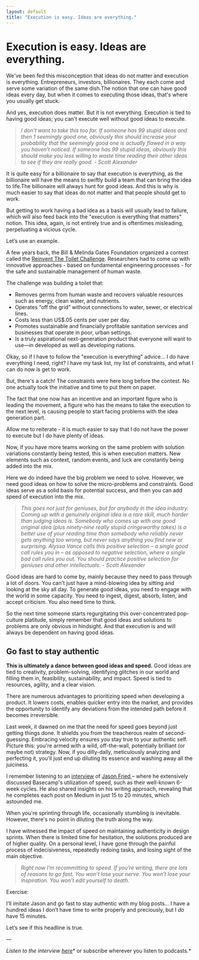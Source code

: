 ```yaml
---
layout: default
title: "Execution is easy. Ideas are everything."
---
```

# Execution is easy. Ideas are everything.

We've been fed this misconception that ideas do not matter and execution is everything. Entrepreneurs, investors, billionaires. They each come and serve some variation of the same dish.The notion that one can have good ideas every day, but when it comes to executing those ideas, that's where you usually get stuck.

And yes, execution does matter. But it is not everything. Execution is tied to having good ideas; you can't execute well without good ideas to execute.

> *I don’t want to take this too far. If someone has 99 stupid ideas and then 1 seemingly good one, obviously this should increase your probability that the seemingly good one is actually flawed in a way you haven’t noticed. If someone has 99 stupid ideas, obviously this should make you less willing to waste time reading their other ideas to see if they are really good. - Scott Alexander*

It is quite easy for a billionaire to say that execution is everything, as the billionaire will have the means to swiftly build a team that can bring the idea to life.The billionaire will always hunt for good ideas. And this is why is much easier to say that ideas do not matter and that people should get to work.

But getting to work having a bad idea as a basis will usually lead to failure, which will also feed back into the "execution is everything that matters" notion. This idea, again, is not entirely true and is oftentimes misleading, perpetuating a vicious cycle.

Let’s use an example.

A few years back, the Bill & Melinda Gates Foundation organized a contest called the [Reinvent The Toilet Challenge](https://www.gatesfoundation.org/our-work/programs/global-growth-and-opportunity/water-sanitation-and-hygiene/reinvent-the-toilet-challenge-and-expo). Researchers had to come up with innovative approaches - based on fundamental engineering processes - for the safe and sustainable management of human waste.

The challenge was building a toilet that:

- Removes germs from human waste and recovers valuable resources such as energy, clean water, and nutrients.
- Operates “off the grid” without connections to water, sewer, or electrical lines.
- Costs less than US$.05 cents per user per day.
- Promotes sustainable and financially profitable sanitation services and businesses that operate in poor, urban settings.
- Is a truly aspirational next-generation product that everyone will want to use—in developed as well as developing nations.

Okay, so if I have to follow the "execution is everything" advice... I do have everything I need, right? I have my task list, my list of constraints, and what I can do now is get to work.

But, there's a catch! The constraints were here long before the contest. No one actually took the initiative and time to put them on paper.

The fact that one now has an incentive and an important figure who is leading the movement, a figure who has the means to take the execution to the next level, is causing people to start facing problems with the idea generation part.

Allow me to reiterate - it is much easier to say that I do not have the power to execute but I do have plenty of ideas.

Now, if you have more teams working on the same problem with solution variations constantly being tested, this is when execution matters. New elements such as context, random events, and luck are constantly being added into the mix.

Here we do indeed have the big problem we need to solve. However, we need good ideas on how to solve the micro-problems and constraints. Good ideas serve as a solid basis for potential success, and then you can add speed of execution into the mix.

> *This goes not just for geniuses, but for anybody in the idea industry. Coming up with a genuinely original idea is a rare skill, much harder than judging ideas is. Somebody who comes up with one good original idea (plus ninety-nine really stupid cringeworthy takes) is a better use of your reading time than somebody who reliably never gets anything too wrong, but never says anything you find new or surprising. Alyssa Vance calls this positive selection – a single good call rules you in – as opposed to negative selection, where a single bad call rules you out. You should practice positive selection for geniuses and other intellectuals. - Scott Alexander*

Good ideas are hard to come by, mainly because they need to pass through a lot of doors. You can't just have a mind-blowing idea by sitting and looking at the sky all day. To generate good ideas, you need to engage with the world in some capacity. You need to ingest, digest, absorb, listen, and accept criticism. You also need time to think.

So the next time someone starts regurgitating this over-concentrated pop-culture platitude, simply remember that good ideas and solutions to problems are only obvious in hindsight. And that execution is and will always be dependent on having good ideas.

## Go fast to stay authentic

**This is ultimately a dance between good ideas and speed.** Good ideas are tied to creativity, problem-solving, identifying glitches in our world and filling them in, feasibility, sustainability, and impact. Speed is tied to resources, agility, and a clear vision.

There are numerous advantages to prioritizing speed when developing a product. It lowers costs, enables quicker entry into the market, and provides the opportunity to identify any deviations from the intended path before it becomes irreversible.

Last week, it dawned on me that the need for speed goes beyond just getting things done. It shields you from the treacherous realm of second-guessing. Embracing velocity ensures you stay true to your authentic self. Picture this: you're armed with a wild, off-the-wall, potentially brilliant (or maybe not) strategy. Now, if you dilly-dally, meticulously analyzing and perfecting it, you'll just end up diluting its essence and washing away all the juiciness.

I remember listening to an [interview](https://soundcloud.com/ajsmartdesign/x-jason-fried-gives-us-savage-product-advice) of [Jason Fried ](https://en.wikipedia.org/wiki/37signals)– where he extensively discussed Basecamp's utilization of speed, such as their well-known 6-week cycles. He also shared insights on his writing approach, revealing that he completes each post on Medium in just 15 to 20 minutes, which astounded me.

When you're sprinting through life, occasionally stumbling is inevitable. However, there's no point in diluting the truth along the way.

I have witnessed the impact of speed on maintaining authenticity in design sprints. When there is limited time for hesitation, the solutions produced are of higher quality. On a personal level, I have gone through the painful process of indecisiveness, repeatedly redoing tasks, and losing sight of the main objective.

> *Right now I’m recommitting to speed. If you’re writing, there are lots of reasons to go fast. You won’t lose your nerve. You won’t lose your inspiration. You won’t edit yourself to death.*

Exercise:

I’ll imitate Jason and go fast to stay authentic with my blog posts… I have a hundred ideas I don’t have time to write properly and preciously, but I *do* have 15 minutes.

Let’s see if this headline is true.

—

*Listen to the interview* [*here*](https://soundcloud.com/ajsmartdesign/x-jason-fried-gives-us-savage-product-advice)* or subscribe wherever you listen to podcasts.*

